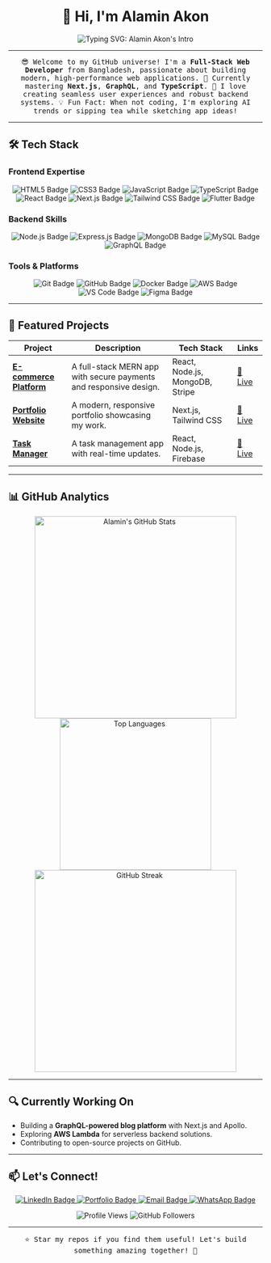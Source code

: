 <div align="center">
  <h1>👋 Hi, I'm Alamin Akon</h1>
  <img src="https://readme-typing-svg.herokuapp.com?font=Inter&size=24&color=6366F1&center=true&vCenter=true&width=600&lines=Full-Stack+Web+Developer+from+Bangladesh;Crafting+Scalable+%26+Responsive+Web+Apps;Passionate+about+Next.js+%26+GraphQL" alt="Typing SVG: Alamin Akon's Intro">
</div>

---

<div align="center">
  <samp>
    😎 Welcome to my GitHub universe! I'm a <b>Full-Stack Web Developer</b> from Bangladesh, passionate about building modern, high-performance web applications.  
    🌱 Currently mastering <b>Next.js</b>, <b>GraphQL</b>, and <b>TypeScript</b>.  
    🚀 I love creating seamless user experiences and robust backend systems.  
    💡 Fun Fact: When not coding, I'm exploring AI trends or sipping tea while sketching app ideas!
  </samp>
</div>

---

## 🛠️ Tech Stack

### Frontend Expertise
<p align="center">
  <img src="https://img.shields.io/badge/HTML5-E34F26?style=flat-square&logo=html5&logoColor=white" alt="HTML5 Badge">
  <img src="https://img.shields.io/badge/CSS3-1572B6?style=flat-square&logo=css3&logoColor=white" alt="CSS3 Badge">
  <img src="https://img.shields.io/badge/JavaScript-F7DF1E?style=flat-square&logo=javascript&logoColor=black" alt="JavaScript Badge">
  <img src="https://img.shields.io/badge/TypeScript-3178C6?style=flat-square&logo=typescript&logoColor=white" alt="TypeScript Badge">
  <img src="https://img.shields.io/badge/React-20232A?style=flat-square&logo=react&logoColor=61DAFB" alt="React Badge">
  <img src="https://img.shields.io/badge/Next.js-000000?style=flat-square&logo=next.js&logoColor=white" alt="Next.js Badge">
  <img src="https://img.shields.io/badge/Tailwind_CSS-38B2AC?style=flat-square&logo=tailwind-css&logoColor=white" alt="Tailwind CSS Badge">
  <img src="https://img.shields.io/badge/Flutter-02569B?style=flat-square&logo=flutter&logoColor=white" alt="Flutter Badge">
</p>

### Backend Skills
<p align="center">
  <img src="https://img.shields.io/badge/Node.js-43853D?style=flat-square&logo=node.js&logoColor=white" alt="Node.js Badge">
  <img src="https://img.shields.io/badge/Express.js-404D59?style=flat-square" alt="Express.js Badge">
  <img src="https://img.shields.io/badge/MongoDB-4EA94B?style=flat-square&logo=mongodb&logoColor=white" alt="MongoDB Badge">
  <img src="https://img.shields.io/badge/MySQL-005C84?style=flat-square&logo=mysql&logoColor=white" alt="MySQL Badge">
  <img src="https://img.shields.io/badge/GraphQL-E10098?style=flat-square&logo=graphql&logoColor=white" alt="GraphQL Badge">
</p>

### Tools & Platforms
<p align="center">
  <img src="https://img.shields.io/badge/Git-F05032? style=flat-square&logo=git&logoColor=white" alt="Git Badge">
  <img src="https://img.shields.io/badge/GitHub-100000? style=flat-square&logo=github&logoColor=white" alt="GitHub Badge">
  <img src="https://img.shields.io/badge/Docker-2496ED? style=flat-square&logo=docker&logoColor=white" alt="Docker Badge">
  <img src="https://img.shields.io/badge/AWS-232F3E? style=flat-square&logo=amazon-aws&logoColor=white" alt="AWS Badge">
  <img src="https://img.shields.io/badge/VS_Code-0078D4? style=flat-square&logo=visual%20studio%20code&logoColor=white" alt="VS Code Badge">
  <img src="https://img.shields.io/badge/Figma-F24E1E? style=flat-square&logo=figma&logoColor=white" alt="Figma Badge">
</p>

---

## 🌟 Featured Projects

| Project | Description | Tech Stack | Links |
|---------|-------------|------------|-------|
| **[E-commerce Platform](https://e-shop-pied-ten.vercel.app/)** | A full-stack MERN app with secure payments and responsive design. | React, Node.js, MongoDB, Stripe | [🔗 Live](https://e-shop-pied-ten.vercel.app/) |
| **[Portfolio Website](https://alaminakon.vercel.app/)** | A modern, responsive portfolio showcasing my work. | Next.js, Tailwind CSS | [🔗 Live](https://alaminakon.vercel.app/) |
| **[Task Manager](https://sphere-two-peach.vercel.app/)** | A task management app with real-time updates. | React, Node.js, Firebase | [🔗 Live](https://sphere-two-peach.vercel.app/) |

---

## 📊 GitHub Analytics

<div align="center">
  <img src="https://github-readme-stats.vercel.app/api?username=alaminakon&show_icons=true&theme=radical&hide_border=true&count_private=true" alt="Alamin's GitHub Stats" width="400">
  <img src="https://github-readme-stats.vercel.app/api/top-langs/?username=alaminakon&layout=compact&theme=radical&hide_border=true&langs_count=6" alt="Top Languages" width="300">
</div>

<div align="center">
  <img src="https://streak-stats.demolab.com/?user=alaminakon&theme=radical&hide_border=true&date_format=M%20j%5B%2C%20Y%5D" alt="GitHub Streak" width="400">
</div>

---

## 🔍 Currently Working On
- Building a **GraphQL-powered blog platform** with Next.js and Apollo.
- Exploring **AWS Lambda** for serverless backend solutions.
- Contributing to open-source projects on GitHub.

---

## 📫 Let's Connect!

<p align="center">
  <a href="https://www.linkedin.com/in/alaminakon" target="_blank">
    <img src="https://img.shields.io/badge/LinkedIn-0077B5?style=flat-square&logo=linkedin&logoColor=white" alt="LinkedIn Badge">
  </a>
  <a href="https://alaminakon.dev" target="_blank">
    <img src="https://img.shields.io/badge/Portfolio-FF5722?style=flat-square&logo=google-chrome&logoColor=white" alt="Portfolio Badge">
  </a>
  <a href="mailto:dev.alaminakon@gmail.com">
    <img src="https://img.shields.io/badge/Email-D14836?style=flat-square&logo=gmail&logoColor=white" alt="Email Badge">
  </a>
  <a href="https://wa.me/88014766823304">
    <img src="https://img.shields.io/badge/WhatsApp-25D366?style=flat-square&logo=whatsapp&logoColor=white" alt="WhatsApp Badge">
  </a>
</p>

<div align="center">
  <img src="https://komarev.com/ghpvc/?username=alaminakon&label=Profile%20Views&color=0e75b6&style=flat-square" alt="Profile Views">
  <img src="https://img.shields.io/github/followers/alaminakon?label=Followers&style=social" alt="GitHub Followers">
</div>

---

<div align="center">
  <samp>⭐ Star my repos if you find them useful! Let's build something amazing together! 🚀</samp>
</div>
